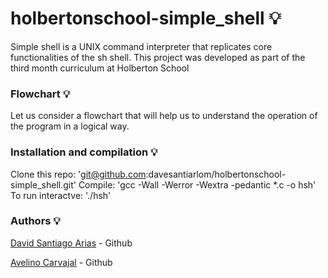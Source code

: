 # holbertonschool-simple_shell :bulb:

Simple shell is a UNIX command interpreter that replicates core functionalities of the sh shell. This project was developed as part of the third month curriculum at Holberton School


### Flowchart :bulb:

Let us consider a flowchart that will help us to understand the operation of the program in a logical way.


### Installation and compilation :bulb:

Clone this repo: 'git@github.com:davesantiarlom/holbertonschool-simple_shell.git'
Compile: 'gcc -Wall -Werror -Wextra -pedantic *.c -o hsh'
To run interactve: './hsh'


### Authors :bulb:

[David Santiago Arias](https://github.com/davesantiarlom) - Github

[Avelino Carvajal](https://github.com/AvelinoC5) - Github
